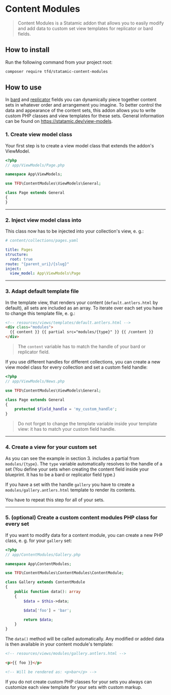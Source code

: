 # Content Modules

> Content Modules is a Statamic addon that allows you to easily modify and add data to custom set view templates for replicator or bard fields.

## How to install

Run the following command from your project root:

```bash
composer require tfd/statamic-content-modules
```

## How to use

In [bard](https://statamic.dev/fieldtypes/bard) and [replicator](https://statamic.dev/fieldtypes/replicator) fields you can dynamically piece together content sets in whatever order and arrangement you imagine. To better control the data and appearance of the content sets, this addon allows you to write custom PHP classes and view templates for these sets. General information can be found on https://statamic.dev/view-models.

### 1. Create view model class

Your first step is to create a view model class that extends the addon's ViewModel.

```php
<?php
// app/ViewModels/Page.php

namespace App\ViewModels;

use TFD\ContentModules\ViewModels\General;

class Page extends General
{
}
```

---

### 2. Inject view model class into

This class now has to be injected into your collection's view, e. g.:

```yaml
# content/collections/pages.yaml

title: Pages
structure:
  root: true
route: "{parent_uri}/{slug}"
inject:
  view_model: App\ViewModels\Page
```

---

### 3. Adapt default template file

In the template view, that renders your content (`default.antlers.html` by default), all sets are included as an array. To iterate over each set you have to change this template file, e. g.:

```html
<!-- resources/views/templates/default.antlers.html -->
<div class="modules">
  {{ content }} {{ partial src="modules/{type}" }} {{ /content }}
</div>
```

> The `content` variable has to match the handle of your bard or replicator field.

If you use different handles for different collections, you can create a new view model class for every collection and set a custom field handle:

```php
<?php
// app/ViewModels/News.php

use TFD\ContentModules\ViewModels\General;

class Page extends General
{
    protected $field_handle = 'my_custom_handle';
}
```

> Do not forget to change the template variable inside your template view: it has to match your custom field handle.

---

### 4. Create a view for your custom set

As you can see the example in section 3. includes a partial from `modules/{type}`. The `type` variable automatically resolves to the handle of a set (You define your sets when creating the content field inside your blueprint. It has to be a bard or replicator field type.)

If you have a set with the handle `gallery` you have to create a `modules/gallery.antlers.html` template to render its contents.

You have to repeat this step for all of your sets.

---

### 5. (optional) Create a custom content modules PHP class for every set

If you want to modify data for a content module, you can create a new PHP class, e. g. for your `gallery` set:

```php
<?php
// app/ContentModules/Gallery.php

namespace App\ContentModules;

use TFD\ContentModules\ContentModules\ContentModule;

class Gallery extends ContentModule
{
    public function data(): array
    {
        $data = $this->data;

        $data['foo'] = 'bar';

        return $data;
    }
}
```

The `data()` method will be called automatically. Any modified or added data is then available in your content module's template:

```html
<!-- resources/views/modules/gallery.antlers.html -->

<p>{{ foo }}</p>

<!-- Will be rendered as: <p>bar</p> -->
```

If you do not create custom PHP classes for your sets you always can customize each view template for your sets with custom markup.
